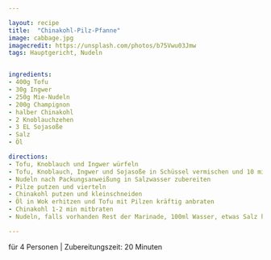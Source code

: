```yaml
---

layout: recipe
title:  "Chinakohl-Pilz-Pfanne"
image: cabbage.jpg
imagecredit: https://unsplash.com/photos/b75Vwu03Jmw
tags: Hauptgericht, Nudeln


ingredients:
- 400g Tofu
- 30g Ingwer
- 250g Mie-Nudeln
- 200g Champignon
- halber Chinakohl
- 2 Knoblauchzehen
- 3 EL Sojasoße
- Salz
- Öl

directions:
- Tofu, Knoblauch und Ingwer würfeln
- Tofu, Knoblauch, Ingwer und Sojasoße in Schüssel vermischen und 10 min marinieren
- Nudeln nach Packungsanweißung in Salzwasser zubereiten
- Pilze putzen und vierteln
- Chinakohl putzen und kleinschneiden
- Öl in Wok erhitzen und Tofu mit Pilzen kräftig anbraten
- Chinakohl 1-2 min mitbraten 
- Nudeln, falls vorhanden Rest der Marinade, 100ml Wasser, etwas Salz hinzufügen

---
```

für 4 Personen
 | Zubereitungszeit: 20 Minuten
